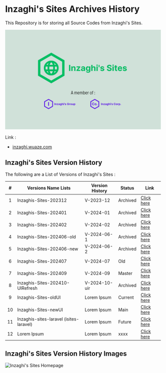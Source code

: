# Inzaghi's Sites Archives History

This Repository is for storing all Source Codes from Inzaghi's Sites.

![Inzaghi's Sites](/images/inzaghis-sites-by-inzaghis-group-corp.png)

Link :

- [inzaghi.wuaze.com](https://inzaghi.wuaze.com)

## Inzaghi's Sites Version History

The following are a List of Versions of Inzaghi's Sites :

|  #  | Versions Name Lists                     | Version History | Status   | Link                                                                           |
| :-: | --------------------------------------- | --------------- | -------- | ------------------------------------------------------------------------------ |
|  1  | Inzaghis-Sites-202312                   | V-2023-12       | Archived | [Click here](/Inzaghis-Sites-202312/)                                          |
|  2  | Inzaghis-Sites-202401                   | V-2024-01       | Archived | [Click here](/Inzaghis-Sites-202401/)                                          |
|  3  | Inzaghis-Sites-202402                   | V-2024-02       | Archived | [Click here](/Inzaghis-Sites-202402/)                                          |
|  4  | Inzaghis-Sites-202406-old               | V-2024-06-1     | Archived | [Click here](/Inzaghis-Sites-202406-old/)                                      |
|  5  | Inzaghis-Sites-202406-new               | V-2024-06-2     | Archived | [Click here](/Inzaghis-Sites-202406-new/)                                      |
|  6  | Inzaghis-Sites-202407                   | V-2024-07       | Old      | [Click here](/Inzaghis-Sites-202407/)                                          |
|  7  | Inzaghis-Sites-202409                   | V-2024-09       | Master   | [Click here](https://github.com/inzaghidev/Inzaghis-Sites/tree/master)         |
|  8  | Inzaghis-Sites-202410-UIRefresh         | V-2024-10-uir   | Archived | [Click here](/Inzaghis-Sites-202410-UIRefresh/)                                |
|  9  | Inzaghis-Sites-oldUI                    | Lorem Ipsum     | Current  | [Click here](https://github.com/inzaghidev/Inzaghis-Sites/tree/current)        |
| 10  | Inzaghis-Sites-newUI                    | Lorem Ipsum     | Main     | [Click here](https://github.com/inzaghidev/Inzaghis-Sites/tree/main)           |
| 11  | Inzaghis-sites-laravel (isites-laravel) | Lorem Ipsum     | Future   | [Click here](https://github.com/inzaghidev/Inzaghis-Sites/tree/isites-laravel) |
| 12  | Lorem Ipsum                             | Lorem Ipsum     | xxxx     | [Click here](/xxxx/)                                                           |

## Inzaghi's Sites Version History Images

![Inzaghi's Sites Homepage](/images/xxxx.jpg)
